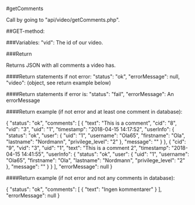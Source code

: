 #getComments

Call by going to "api/video/getComments.php".

##GET-method:

###Variables:
"vid": The id of our video.

###Return

Returns JSON with all comments a video has.

####Return statements if not error:
"status": "ok",
"errorMessage": null,
"video": (object, see return example below)

####Return statements if error is:
"status": "fail",
"errorMessage": An errorMessage

####Return example (if not error and at least one comment in database):

{
    "status": "ok",
    "comments": [
        {
            "text": "This is a comment",
            "cid": "8",
            "vid": "3",
            "uid": "1",
            "timestamp": "2018-04-15 14:17:52",
            "userInfo": {
                "status": "ok",
                "user": {
                    "uid": "1",
                    "username": "Ola65",
                    "firstname": "Ola",
                    "lastname": "Nordmann",
                    "privilege_level": "2"
                },
                "message": ""
            }
        },
        {
            "cid": "9",
            "vid": "3",
            "uid": "1",
            "text": "This is a comment 2",
            "timestamp": "2018-04-15 14:41:55",
            "userInfo": {
                "status": "ok",
                "user": {
                    "uid": "1",
                    "username": "Ola65",
                    "firstname": "Ola",
                    "lastname": "Nordmann",
                    "privilege_level": "2"
                },
                "message": ""
            }
        }
    ],
    "errorMessage": null
}

####Return example (if not error and not any comments in database):

{
    "status": "ok",
    "comments": [
        {
            "text": "Ingen kommentarer"
        }
    ],
    "errorMessage": null
}